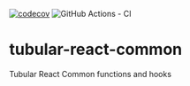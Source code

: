 [![codecov](https://codecov.io/gh/unosquare/tubular-react-common/branch/master/graph/badge.svg)](https://codecov.io/gh/unosquare/tubular-react-common)
![GitHub Actions - CI](https://github.com/unosquare/tubular-react-common/workflows/Node%20CI/badge.svg)

# tubular-react-common

Tubular React Common functions and hooks

